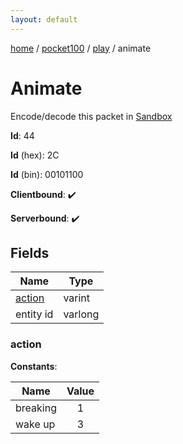 ```yaml
---
layout: default
---
```


[home](/)  /  [pocket100](/protocol/pocket100)  /  [play](/protocol/pocket100/play)  /  animate

# Animate

Encode/decode this packet in [Sandbox](../../../sandbox/pocket100#Play.Animate)

**Id**: 44

**Id** (hex): 2C

**Id** (bin): 00101100

**Clientbound**: ✔️

**Serverbound**: ✔️

## Fields

Name | Type
---|---
[action](#action) | varint
entity id | varlong

### action

**Constants**:

Name | Value
---|:---:
breaking | 1
wake up | 3
